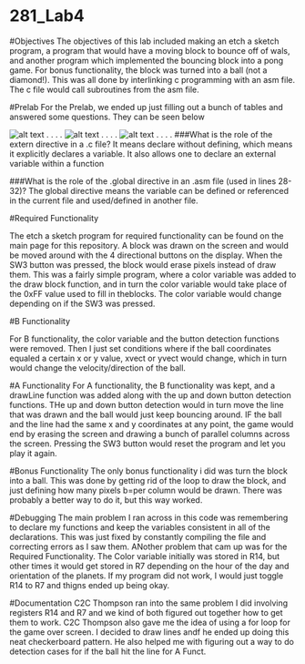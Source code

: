 281_Lab4
========
#Objectives
The objectives of this lab included making an etch a sketch program, a program that would have a moving block to bounce off of wals, and another program which implemented the bouncing block into a pong game. For bonus functionality, the block was turned into a ball (not a diamond!). This was all done by interlinking c programming with an asm file. The c file would call subroutines from the asm file. 

#Prelab
For the Prelab, we ended up just filling out a bunch of tables and answered some questions. They can be seen below

![alt text](http://i57.tinypic.com/3451r10.png)
.
.
.
.
![alt text](http://i58.tinypic.com/ok0rq9.png)
.
.
.
.
![alt text](http://i59.tinypic.com/206d9c5.png)
.
.
.
.
###What is the role of the extern directive in a .c file?
It means declare without defining, which means it explicitly declares a variable. It also allows one to declare an external variable within a function	

###What is the role of the .global directive in an .asm file (used in lines 28-32)?
The global directive means the variable can be defined or referenced in the current file and used/defined in another file.

#Required Functionality

The etch a sketch program for required functionality can be found on the main page for this repository. A block was drawn on the screen and would be moved around with the 4 directional buttons on the display. When the SW3 button was pressed, the block would erase pixels instead of draw them. This was a fairly simple program, where a color variable was added to the draw block function, and in turn the color variable would take place of the 0xFF value used to fill in theblocks. The color variable would change depending on if the SW3 was pressed.

#B Functionality

For B functionality, the color variable and the button detection functions were removed. Then I just set conditions where if the ball coordinates equaled a certain x or y value, xvect or yvect would change, which in turn would change the velocity/direction of the ball. 

#A Functionality
For A functionality, the B functionality was kept, and a drawLine function was added along with the up and down button detection functions. THe up and down button detection would in turn move the line that was drawn and the ball would just keep bouncing around. IF the ball and the line had the same x and y coordinates at any point, the game would end by erasing the screen and drawing a bunch of parallel columns across the screen. Pressing the SW3 button would reset the program and let you play it again.

#Bonus Functionality
The only bonus functionality i did was turn the block into a ball. This was done by getting rid of the loop to draw the block, and just defining how many pixels b=per column would be drawn. There was probably a better way to do it, but this way worked.

#Debugging
The main problem I ran across in this code was remembering to declare my functions and keep the variables consistent in all of the declarations. This was just fixed by constantly compiling the file and correcting errors as I saw them. ANother problem that cam up was for the Required Functionality. The Color variable initially was stored in R14, but other times it would get stored in R7 depending on the hour of the day and orientation of the planets. If my program did not work, I would just toggle R14 to R7 and thigns ended up being okay.

#Documentation
C2C Thompson ran into the same problem I did involving registers R14 and R7 and we kind of both figured out together how to get them to work. C2C Thompson also gave me the idea of using a for loop for the game over screen. I decided to draw lines andf he ended up doing this neat checkerboard pattern. He also helped me with figuring out a way to do detection cases for if the ball hit the line for A Funct.
